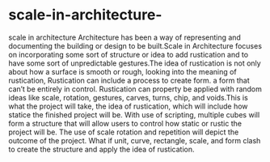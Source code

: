 # scale-in-architecture-
scale in architecture 
Architecture has been a way of representing and documenting the building or design to be built.Scale in Architecture focuses on incorporating some sort of structure or idea to add rustication and to have some sort of unpredictable gestures.The idea of rustication is not only about how a surface is smooth or rough, looking into the meaning of rustication, Rustication can include a process to create form. a form that can’t be entirely in control. Rustication can property be applied with random ideas like scale, rotation, gestures, carves, turns, chip, and voids.This is what the project will take, the idea of rustication, which will include how statice the finished project will be. With use of scripting, multiple cubes will form a structure that will allow users to control how static or rustic the project will be. The use of scale rotation and repetition will depict the outcome of the project. What if unit, curve, rectangle, scale, and form clash to create the structure and apply the idea of rustication.  
